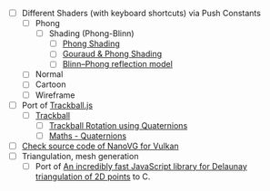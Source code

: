 - [ ] Different Shaders (with keyboard shortcuts) via Push Constants
  - [ ] Phong
    - [ ] Shading (Phong-Blinn)
      - [ ] [Phong Shading](https://www.cs.toronto.edu/~jacobson/phong-demo/)
      - [ ] [Gouraud & Phong Shading](https://github.com/ruange/Gouraud-Shading-and-Phong-Shading)
      - [ ] [Blinn–Phong reflection model](https://en.wikipedia.org/wiki/Blinn%E2%80%93Phong_reflection_model)
  - [ ] Normal
  - [ ] Cartoon
  - [ ] Wireframe
- [ ] Port of [Trackball.js](https://github.com/rawify/Trackball.js)
  - [ ] [Trackball](https://github.com/syoyo/tinyobjloader-c/tree/master/examples/viewer)
    - [ ] [Trackball Rotation using Quaternions](https://www.xarg.org/2021/07/trackball-rotation-using-quaternions/)
    - [ ] [Maths - Quaternions](http://www.euclideanspace.com/maths/algebra/realNormedAlgebra/quaternions/index.htm)
- [ ] [Check source code of NanoVG for Vulkan](https://github.com/danilw/nanovg_vulkan)
- [ ] Triangulation, mesh generation
  - [ ] Port of [An incredibly fast JavaScript library for Delaunay triangulation of 2D points](https://github.com/mapbox/delaunator) to C.
